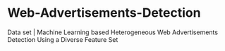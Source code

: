 # Web-Advertisements-Detection
Data set | Machine Learning based Heterogeneous Web Advertisements Detection Using a Diverse Feature Set

